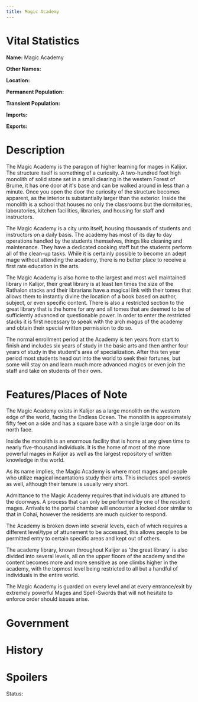 ```yaml
---
title: Magic Academy
---
```


# Vital Statistics

**Name:** Magic Academy

**Other Names:**

**Location:**

**Permanent Population:**

**Transient Population:**

**Imports:**

**Exports:**

# Description

The Magic Academy is the paragon of higher learning for mages in Kalijor. The
structure itself is something of a curiosity. A two-hundred foot high monolith
of solid stone set in a small clearing in the western Forest of Brume, it has
one door at it's base and can be walked around in less than a minute. Once you
open the door the curiosity of the structure becomes apparent, as the interior
is substantially larger than the exterior. Inside the monolith is a school that
houses no only the classrooms but the dormitories, laboratories, kitchen
facilities, libraries, and housing for staff and instructors.

The Magic Academy is a city unto itself, housing thousands of students and
instructors on a daily basis. The academy has most of its day to day operations
handled by the students themselves, things like cleaning and maintenance. They
have a dedicated cooking staff but the students perform all of the clean-up
tasks. While it is certainly possible to become an adept mage without attending
the academy, there is no better place to receive a first rate education in the
arts.

The Magic Academy is also home to the largest and most well maintained library
in Kalijor, their great library is at least ten times the size of the Rathalon
stacks and their librarians have a magical link with their tomes that allows
them to instantly divine the location of a book based on author, subject, or
even specific content. There is also a restricted section to the great library
that is the home for any and all tomes that are deemed to be of sufficiently
advanced or questionable power. In order to enter the restricted stacks it is
first necessary to speak with the arch magus of the academy and obtain their
special written permission to do so.

The normal enrollment period at the Academy is ten years from start to finish
and includes six years of study in the basic arts and then anther four years of
study in the student's area of specialization. After this ten year period most
students head out into the world to seek their fortunes, but some will stay on
and learn much more advanced magics or even join the staff and take on students
of their own.

# Features/Places of Note

The Magic Academy exists in Kalijor as a large monolith on the western edge of
the world, facing the Endless Ocean. The monolith is approximately fifty feet on
a side and has a square base with a single large door on its north face.

Inside the monolith is an enormous facility that is home at any given time to
nearly five-thousand individuals. It is the home of most of the more powerful
mages in Kalijor as well as the largest repository of written knowledge in the
world.

As its name implies, the Magic Academy is where most mages and people who
utilize magical incantations study their arts. This includes spell-swords as
well, although their tenure is usually very short.

Admittance to the Magic Academy requires that individuals are attuned to the
doorways. A process that can only be performed by one of the resident mages.
Arrivals to the portal chamber will encounter a locked door similar to that in
Cohai, however the residents are much quicker to respond.

The Academy is broken down into several levels, each of which requires a
different level/type of attunement to be accessed, this allows people to be
permitted entry to certain specific areas and kept out of others.

The academy library, known throughout Kalijor as 'the great library' is also
divided into several levels, all on the upper floors of the academy and the
content becomes more and more sensitive as one climbs higher in the academy,
with the topmost level being restricted to all but a handful of individuals in
the entire world.

The Magic Academy is guarded on every level and at every entrance/exit by
extremely powerful Mages and Spell-Swords that will not hesitate to enforce
order should issues arise.

# Government

# History

# Spoilers

Status:
